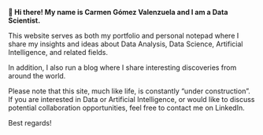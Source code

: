 **👋 Hi there! My name is Carmen Gómez Valenzuela and I am a Data Scientist.**

This website serves as both my portfolio and personal notepad where I share my insights and ideas about Data Analysis, Data Science, Artificial Intelligence, and related fields.

In addition, I also run a blog where I share interesting discoveries from around the world.

Please note that this site, much like life, is constantly “under construction”. If you are interested in Data or Artificial Intelligence, or would like to discuss potential collaboration opportunities, feel free to contact me on LinkedIn.

Best regards!

<!--
**cgodatascience/cgodatascience** is a ✨ _special_ ✨ repository because its `README.md` (this file) appears on your GitHub profile.

Here are some ideas to get you started:

- 🔭 I’m currently working on ...
- 🌱 I’m currently learning ...
- 👯 I’m looking to collaborate on ...
- 🤔 I’m looking for help with ...
- 💬 Ask me about ...
- 📫 How to reach me: ...
- 😄 Pronouns: ...
- ⚡ Fun fact: ...
-->

